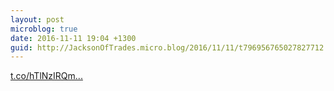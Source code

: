 ```yaml
---
layout: post
microblog: true
date: 2016-11-11 19:04 +1300
guid: http://JacksonOfTrades.micro.blog/2016/11/11/t796956765027827712.html
---
```

[t.co/hTlNzIRQm...](https://t.co/hTlNzIRQmr)
